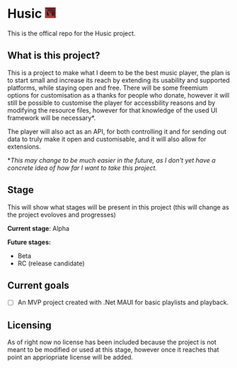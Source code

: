 # Husic <img src="/res/logo/logo.png" width="24"/>
This is the offical repo for the Husic project.
## What is this project?
This is a project to make what I deem to be the best music player, the plan is to start small and increase its reach by extending its usability and supported platforms, while staying open and free. There will be some freemium options for customisation as a thanks for people who donate, however it will still be possible to customise the player for accessbility reasons and by modifying the resource files, however for that knowledge of the used UI framework will be necessary\*.

The player will also act as an API, for both controlling it and for sending out data to truly make it open and customisable, and it will also allow for extensions.

\**This may change to be much easier in the future, as I don't yet have a concrete idea of how far I want to take this project.*
## Stage
This will show what stages will be present in this project (this will change as the project evoloves and progresses)

**Current stage**: Alpha

**Future stages:**
- Beta
- RC (release candidate)

## Current goals
- [ ] An MVP project created with .Net MAUI for basic playlists and playback.


## Licensing
As of right now no license has been included because the project is not meant to be modified or used at this stage, however once it reaches that point an appriopriate license will be added.

